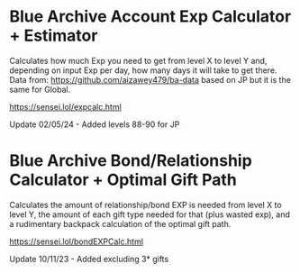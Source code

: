 

# Blue Archive Account Exp Calculator + Estimator

Calculates how much Exp you need to get from level X to level Y and, depending on input Exp per day, how many days it will take to get there. 
Data from: https://github.com/aizawey479/ba-data based on JP but it is the same for Global.

<a href="https://sensei.lol/expcalc.html"> https://sensei.lol/expcalc.html </a>

Update 02/05/24 - Added levels 88-90 for JP

# Blue Archive Bond/Relationship Calculator + Optimal Gift Path

Calculates the amount of relationship/bond EXP is needed from level X to level Y, the amount of each gift type needed for that (plus wasted exp), and a rudimentary backpack calculation of the optimal gift path.

<a href="https://sensei.lol/bondEXPCalc.html"> https://sensei.lol/bondEXPCalc.html </a>

Update 10/11/23 - Added excluding 3* gifts


